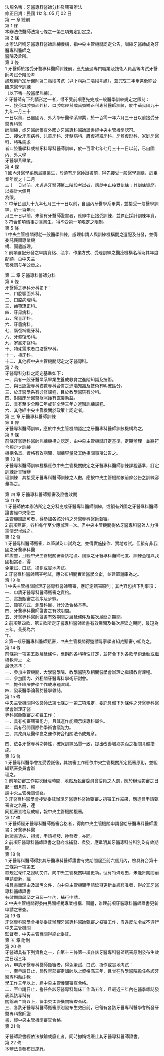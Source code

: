 法規名稱：牙醫專科醫師分科及甄審辦法  
修正日期：民國 112 年 05 月 02 日  
第 一 章 總則  
第 1 條  
本辦法依醫師法第七條之一第三項規定訂定之。  
第 2 條  
本辦法所稱牙醫專科醫師訓練機構，指中央主管機關認定公告，訓練牙醫師成為牙醫專科醫師之  
醫院及診所。  
第 3 條  
1 牙醫師於接受牙醫專科醫師訓練前，應先通過專門職業及技術人員高等考試牙醫師考試分階段考  
試規則所定牙醫師第二階段考試（以下稱第二階段考試），並完成二年畢業後綜合臨床醫學訓練  
（以下稱一般醫學訓練）。  
2 牙醫師有下列情形之一者，得不受前項應先完成一般醫學訓練規定之限制：  
一、接受口腔顎面外科、口腔病理科或齒顎矯正科專科醫師訓練，於中華民國九十九年一月三十  
一日以前，已自國內、外大學牙醫學系畢業，於一百零一年六月三十日以前接受牙醫專科醫  
師訓練，或牙醫師領有外國之牙醫專科醫師證書經中央主管機關認可。  
二、接受牙周病科、兒童牙科、牙髓病科、贋復補綴牙科、牙體復形科、家庭牙醫科、特殊需求  
者口腔醫學科或植牙科專科醫師訓練，於一百零七年七月三十一日以前，已自國內、外大學  
牙醫學系畢業。  
第 4 條  
1 國內牙醫學系應屆畢業生，於領有牙醫師證書前，得先接受一般醫學訓練，於畢業年度之十二月  
三十一日以前，未通過牙醫師第二階段考試者，應即中止接受訓練；其訓練資歷，以採計六個月  
為限。  
2 中華民國九十九年七月三十一日以前，自國內牙醫學系畢業，並接受一般醫學訓練，於一百年六  
月三十日以前，未領有牙醫師證書者，應即中止接受訓練，並停止採計訓練年資。  
3 符合前項情事之畢業生，得不受第一項規定之限制。  
第 5 條  
1 中央主管機關得就一般醫學訓練，辦理申請人與訓練機構間之選配及分發，並得委託民間專業機  
構、團體辦理。  
2 前項選配分發之申請資格、程序、作業方式、受理訓練之醫療機構名稱及其年度配額，由中央主  
管機關每年公告之。  


第 二 章 牙醫專科醫師分科  
第 6 條  
牙醫師之專科分科如下：  
一、口腔顎面外科。  
二、口腔病理科。  
三、齒顎矯正科。  
四、牙周病科。  
五、兒童牙科。  
六、牙髓病科。  
七、贋復補綴牙科。  
八、牙體復形科。  
九、家庭牙醫科。  
十、特殊需求者口腔醫學科。  
十一、植牙科。  
十二、其他經中央主管機關認定之牙醫專科。  
第 7 條  
牙醫專科分科之認定基準如下：  
一、具有一般牙醫學系畢業生養成教育之進階知識及技術。  
二、與已認證專科或數專科合併之進階知識及技術有明確區分。  
三、於牙醫學系有必修課程，且於教學醫院有分科。  
四、對臨床牙醫醫療照護有直接助益。  
五、具有至少全時二年或非全時三年之進階訓練課程。  
六、其他經中央主管機關於政策上認定者。  
第 三 章 牙醫專科醫師訓練  
第 8 條  
牙醫專科醫師訓練，應於中央主管機關認定之牙醫專科醫師訓練機構為之。  
第 9 條  
前條牙醫專科醫師訓練機構之認定，由中央主管機關訂定基準，定期辦理，並將符合規定之訓練  
機構名單、資格有效期間、訓練容量及其他相關事項公告之。  
第 10 條  
牙醫專科醫師訓練機構應依中央主管機關規定之牙醫專科醫師訓練課程基準，訂定訓練計畫後辦  
理訓練；其接受牙醫專科醫師訓練之人數，應按中央主管機關依前條公告之訓練容量為之。  


第 四 章 牙醫專科醫師甄審及證書效期  
第 11 條  
1 牙醫師依本辦法所定之分科完成牙醫專科醫師訓練，或領有外國之牙醫專科醫師證書經中央衛生  
主管機關認可者，得參加各該分科之牙醫專科醫師甄審。  
2 前項甄審，各科每年至少應辦理一次。但中央主管機關得依牙醫專科醫師人力供需情況增減之。  
第 12 條  
1 牙醫專科醫師甄審，以筆試及口試為之，並得實施操作、實地考試。但領有非我國之牙醫專科醫  
師證書，且經中央主管機關審查該地區、國家之牙醫專科醫師制度、訓練過程與我國相當者，得  
免筆試、口試、操作或實地考試。  
2 牙醫專科醫師甄審考試，應公布相關實證醫學文獻，並建置題庫為之。  
第 13 條  
1 中央主管機關辦理牙醫專科醫師甄審，應訂定甄審原則；其內容包括下列事項：  
一、申請牙醫專科醫師甄審之資格。  
二、實施甄審之程序及步驟。  
三、甄審方式、測驗科目、計分及合格基準。  
四、牙醫專科醫師證書之有效期間。  
五、牙醫專科醫師證書有效期間之展延條件及每次展延之期間。  
2 前項第四款、第五款所定牙醫專科醫師證書有效期間及每次展延之期間，最短為三年，最長為六  
年。  
3 第一項牙醫專科醫師甄審，中央主管機關得邀請專家學者組成甄審小組為之。  
第 14 條  
前條第一項第五款展延條件，應斟酌各科特性訂定，並符合下列各款學術活動或繼續教育之一之  
最低基準：  
一、參加主管機關、大學醫學院、教學醫院及相關醫學會辦理之繼續教育課程。  
二、參加國內、外相關牙醫專科學術研討會。  
三、擔任臨床教學工作或專題演講。  
四、發表醫學論著於醫學雜誌。  
第 15 條  
中央主管機關得依醫師法第七條之一第二項規定，委託具備下列條件之牙醫專科醫學會辦理牙醫  
專科醫師甄審之初審工作：  
一、具有初審甄審能力，且其運作能顯示該專科屬性。  
二、具有召開國際性學術會議能力。  
三、其成員及醫學會之運作符合相關法令或規章。  


四、依各牙醫專科之特性，確保訓練品質一致，提出改善城鄉差距之相關具體措施。  
第 16 條  
1 牙醫專科醫學會接受委託後，其初審工作應依中央主管機關所定甄審原則，並組織甄審委員會辦  
理之。  
2 前項初審工作每次辦理時間、地點及甄審委員會委員之人選，應於辦理初審之日起一個月前，報  
請中央主管機關備查。  
3 牙醫專科醫學會接受委託辦理牙醫專科醫師甄審之初審工作結果，應造具申請甄審者之名冊，連  
同甄審資格及成績，報中央主管機關複審。  
第 17 條  
1 牙醫師經牙醫專科醫師甄審合格者，得向中央主管機關申請發給牙醫專科醫師證書；牙醫專科醫  
師證書遺失、損壞，申請補發、換發者，亦同。  
2 前項牙醫專科醫師證書之發給或補發、換發，應載明其牙醫專科分科別及有效期間。  
第 18 條  
1 牙醫專科醫師得於其牙醫專科醫師證書有效期間屆至前六個月內，檢具符合第十三條第一項第五  
款規定條件之證明文件，向中央主管機關申請更新。但有特殊理由，未能於期間前申請更新，經  
檢具書面理由及證明文件，向中央主管機關申請延期更新並經核准者，得於其牙醫專科醫師證書  
有效期間屆至之日起一年內，補行申請。  
2 中央主管機關得委由民間相關專業機構、團體，辦理前項牙醫專科醫師證書更新申請之審查。  
第 19 條  
牙醫專科醫學會接受委託辦理牙醫專科醫師甄審之初審工作，有違反法令或不遵行中央主管機關  
監督者，中央主管機關得終止委託。  
第 五 章 附則  
第 20 條  
牙醫師具有下列資格之一，自第十三條第一項各該牙醫專科醫師甄審原則發布生效之日起三年  
內，申請牙醫專科醫師甄審者，得免筆試、口試、操作或實地考試：  
一、至申請日止，具教育部審定講師以上資格滿三年，且曾在教學醫院擔任各該牙醫專科臨床教  
學工作三年以上，經中央主管機關審查合格。  
二、至申請日止，擔任各該牙醫專科臨床工作滿五年，且最近三年內在醫學雜誌發表與該專科有  
關論著二篇以上，經中央主管機關審查合格。  
三、各該牙醫專科醫師甄審原則發布生效日前，已領有各該牙醫專科醫學會所發牙醫專科醫師證  
書，經中央主管機關審查合格。  
第 21 條  


牙醫師證書經依法撤銷或廢止者，同時撤銷或廢止其牙醫專科醫師證書。  
第 22 條  
本辦法自發布日施行。  


